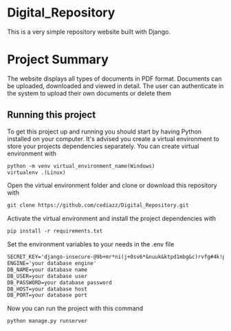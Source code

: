 # Digital_Repository
This is a very simple repository website built with Django.

# Project Summary
The website displays all types of documents in PDF format. Documents can be uploaded, downloaded and viewed in detail. The user can authenticate in the system to upload their own documents or delete them

## Running this project
To get this project up and running you should start by having Python installed on your computer. It's advised you create a virtual environment to store your projects dependencies separately. You can create virtual environment with
````markdown
python -m venv virtual_environment_name(Windows)
virtualenv .(Linux)
````
Open the virtual environment folder and clone or download this repository with
````markdown
git clone https://github.com/cediazz/Digital_Repository.git
````
Activate the virtual environment and install the project dependencies with
````markdown
pip install -r requirements.txt
````
Set the environment variables to your needs in the .env file
````markdown
SECRET_KEY='django-insecure-@9b+mr*ni(j+0sv6*&nuuk&ktpd1mbg&c)rvfg#4k!p_3k9(m6'
ENGINE='your database engine'
DB_NAME=your database name
DB_USER=your database user
DB_PASSWORD=your database password
DB_HOST=your database host
DB_PORT=your database port
````
Now you can run the project with this command
````markdown
python manage.py runserver
````

